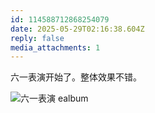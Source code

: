 ```yaml
---
id: 114588712868254079
date: 2025-05-29T02:16:38.604Z
reply: false
media_attachments: 1
---
```


六一表演开始了。整体效果不错。

![六一表演
ealbum](https://files.e5n.cc/media_attachments/files/114/588/711/648/604/632/original/1148049a6e6b933d.jpg)
